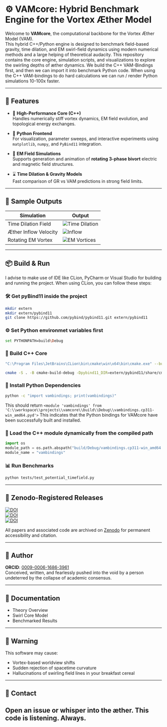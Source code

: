 # ⚙️ VAMcore: Hybrid Benchmark Engine for the Vortex Æther Model

Welcome to **VAMcore**, the computational backbone for the Vortex Æther Model (VAM).  
This hybrid C++/Python engine is designed to benchmark field-based gravity, time dilation, and EM swirl-field dynamics using modern numerical methods and a large helping of theoretical audacity. This repository contains the core engine, simulation scripts, and visualizations to explore the swirling depths of æther dynamics.
We build the C++ VAM-Bindings first, and then we can import it into benchmark Python code. When using the C++  VAM-bindings to do hard calculations we can run / render Python simulations 10-100x faster.

---

## 💾 Features

- 🚀 **High-Performance Core (C++)**  
  Handles numerically stiff vortex dynamics, EM field evolution, and topological energy exchanges.

- 🐍 **Python Frontend**  
  For visualization, parameter sweeps, and interactive experiments using `matplotlib`, `numpy`, and `PyBind11` integration.

- 🧲 **EM Field Simulations**  
  Supports generation and animation of **rotating 3-phase bivort** electric and magnetic field structures.

- ⌛ **Time Dilation & Gravity Models**  
  Fast comparison of GR vs VAM predictions in strong field limits.

---

## 🧪 Sample Outputs

| Simulation | Output |
|-----------|--------|
| Time Dilation Field | ![Time Dilation](examples/time_dilation.png) |
| Æther Inflow Velocity | ![Inflow](examples/inflow_quiver.png) |
| Rotating EM Vortex | ![EM Vortices](examples/em_quiver.gif) |

---

## 📦 Build & Run
I advise to make use of IDE like CLion, PyCharm or Visual Studio for building and running the project. When using CLion, you can follow these steps:

### 🛠️ Get pyBind11 inside the project
```bash
mkdir extern
mkdir extern/pybind11
git clone https://github.com/pybind/pybind11.git extern/pybind11
````

### ⚙️ Set Python environmet variables first
```bash
set PYTHONPATH=build\Debug
```

### 🔨 Build C++ Core
```bash
"C:\Program Files\JetBrains\CLion\bin\cmake\win\x64\bin\cmake.exe" --build C:\workspace\projects\vamcore\cmake-build-debug --target vambindings -j 18
```

```bash
cmake -S . -B cmake-build-debug -Dpybind11_DIR=extern/pybind11/share/cmake/pybind11
```

### 🐍 Install Python Dependencies
```bash
python -c "import vambindings; print(vambindings)"
````
This should return `<module 'vambindings' from 'C:\\workspace\\projects\\vamcore\\build\\Debug\\vambindings.cp311-win_amd64.pyd'>`
This indicates that the Python bindings for VAMcore have been successfully built and installed.

### 🔨 Load the C++ module dynamically from the compiled path
```python
import os
module_path = os.path.abspath("build/Debug/vambindings.cp311-win_amd64.pyd")
module_name = "vambindings"
```

### 📊 Run Benchmarks
```bash
python tests/test_potential_timefield.py
```
---

## 📖 Zenodo-Registered Releases
[![DOI](https://zenodo.org/badge/DOI/10.5281/zenodo.15566101.svg)](https://doi.org/10.5281/zenodo.15566101)  
[![DOI](https://zenodo.org/badge/DOI/10.5281/zenodo.15566319.svg)](https://doi.org/10.5281/zenodo.15566319)  
[![DOI](https://zenodo.org/badge/DOI/10.5281/zenodo.15566336.svg)](https://doi.org/10.5281/zenodo.15566336)

All papers and associated code are archived on [Zenodo](https://zenodo.org/) for permanent accessibility and citation.

---

## 🧠 Author   

**ORCID**: [0009-0006-1686-3961](https://orcid.org/0009-0006-1686-3961)  
Conceived, written, and fearlessly pushed into the void by a person undeterred by the collapse of academic consensus.

---

## 📖 Documentation
- Theory Overview
- Swirl Core Model
- Benchmarked Results

---

## 🧃 Warning
This software may cause:
- Vortex-based worldview shifts
- Sudden rejection of spacetime curvature
- Hallucinations of swirling field lines in your breakfast cereal
---

## 💬 Contact
Open an issue or whisper into the æther.
This code is listening. Always.
---
